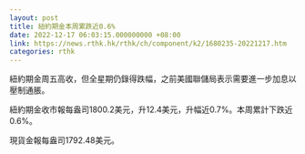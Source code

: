 ```yaml
---
layout: post
title: 紐約期金本周累跌近0.6%
date: 2022-12-17 06:03:15.000000000 +08:00
link: https://news.rthk.hk/rthk/ch/component/k2/1680235-20221217.htm
categories: rthk
---
```


紐約期金周五高收，但全星期仍錄得跌幅，之前美國聯儲局表示需要進一步加息以壓制通脹。

紐約期金收市報每盎司1800.2美元，升12.4美元，升幅近0.7%。本周累計下跌近0.6%。

現貨金報每盎司1792.48美元。
